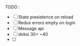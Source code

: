 TODO : 
 - [ ] State presistence on reload
 - [ ] Redux errors empty on login
 - [ ] Message api
 - [ ] doksi 30+ ~40
 - [ ] 